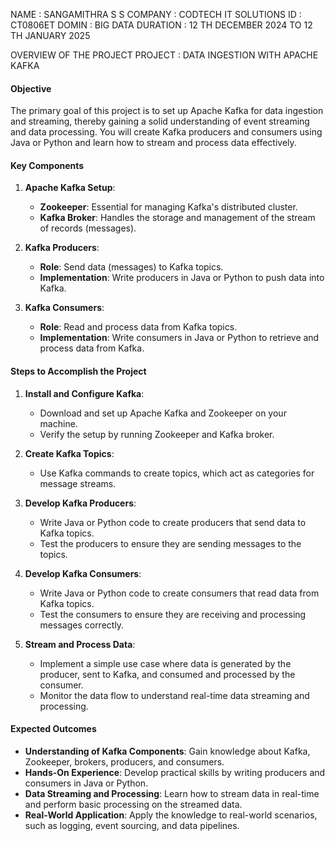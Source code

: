 NAME : SANGAMITHRA S S
COMPANY : CODTECH IT SOLUTIONS
ID : CT0806ET
DOMIN : BIG DATA
DURATION : 12 TH DECEMBER 2024 TO 12 TH JANUARY 2025

OVERVIEW OF THE PROJECT
PROJECT : DATA INGESTION WITH APACHE KAFKA

#### Objective
The primary goal of this project is to set up Apache Kafka for data ingestion and streaming, thereby gaining a solid understanding of event streaming and data processing. You will create Kafka producers and consumers using Java or Python and learn how to stream and process data effectively.

#### Key Components
1. **Apache Kafka Setup**:
   - **Zookeeper**: Essential for managing Kafka's distributed cluster.
   - **Kafka Broker**: Handles the storage and management of the stream of records (messages).

2. **Kafka Producers**:
   - **Role**: Send data (messages) to Kafka topics.
   - **Implementation**: Write producers in Java or Python to push data into Kafka.

3. **Kafka Consumers**:
   - **Role**: Read and process data from Kafka topics.
   - **Implementation**: Write consumers in Java or Python to retrieve and process data from Kafka.

#### Steps to Accomplish the Project
1. **Install and Configure Kafka**:
   - Download and set up Apache Kafka and Zookeeper on your machine.
   - Verify the setup by running Zookeeper and Kafka broker.

2. **Create Kafka Topics**:
   - Use Kafka commands to create topics, which act as categories for message streams.

3. **Develop Kafka Producers**:
   - Write Java or Python code to create producers that send data to Kafka topics.
   - Test the producers to ensure they are sending messages to the topics.

4. **Develop Kafka Consumers**:
   - Write Java or Python code to create consumers that read data from Kafka topics.
   - Test the consumers to ensure they are receiving and processing messages correctly.

5. **Stream and Process Data**:
   - Implement a simple use case where data is generated by the producer, sent to Kafka, and consumed and processed by the consumer.
   - Monitor the data flow to understand real-time data streaming and processing.

#### Expected Outcomes
- **Understanding of Kafka Components**: Gain knowledge about Kafka, Zookeeper, brokers, producers, and consumers.
- **Hands-On Experience**: Develop practical skills by writing producers and consumers in Java or Python.
- **Data Streaming and Processing**: Learn how to stream data in real-time and perform basic processing on the streamed data.
- **Real-World Application**: Apply the knowledge to real-world scenarios, such as logging, event sourcing, and data pipelines.
